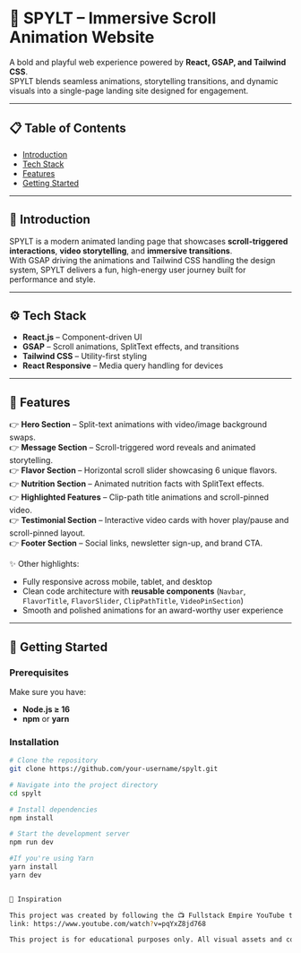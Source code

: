# 🥤 SPYLT – Immersive Scroll Animation Website

A bold and playful web experience powered by **React, GSAP, and Tailwind CSS**.  
SPYLT blends seamless animations, storytelling transitions, and dynamic visuals into a single-page landing site designed for engagement.

---

## 📋 Table of Contents

- [Introduction](#-introduction)
- [Tech Stack](#-tech-stack)
- [Features](#-features)
- [Getting Started](#-getting-started)

---

## 🤖 Introduction

SPYLT is a modern animated landing page that showcases **scroll-triggered interactions**, **video storytelling**, and **immersive transitions**.  
With GSAP driving the animations and Tailwind CSS handling the design system, SPYLT delivers a fun, high-energy user journey built for performance and style.

---

## ⚙️ Tech Stack

- **React.js** – Component-driven UI
- **GSAP** – Scroll animations, SplitText effects, and transitions
- **Tailwind CSS** – Utility-first styling
- **React Responsive** – Media query handling for devices

---

## 🌟 Features

👉 **Hero Section** – Split-text animations with video/image background swaps.  
👉 **Message Section** – Scroll-triggered word reveals and animated storytelling.  
👉 **Flavor Section** – Horizontal scroll slider showcasing 6 unique flavors.  
👉 **Nutrition Section** – Animated nutrition facts with SplitText effects.  
👉 **Highlighted Features** – Clip-path title animations and scroll-pinned video.  
👉 **Testimonial Section** – Interactive video cards with hover play/pause and scroll-pinned layout.  
👉 **Footer Section** – Social links, newsletter sign-up, and brand CTA.

✨ Other highlights:

- Fully responsive across mobile, tablet, and desktop
- Clean code architecture with **reusable components** (`Navbar`, `FlavorTitle`, `FlavorSlider`, `ClipPathTitle`, `VideoPinSection`)
- Smooth and polished animations for an award-worthy user experience

---

## 🚀 Getting Started

### Prerequisites

Make sure you have:

- **Node.js ≥ 16**
- **npm** or **yarn**

### Installation

```bash
# Clone the repository
git clone https://github.com/your-username/spylt.git

# Navigate into the project directory
cd spylt

# Install dependencies
npm install

# Start the development server
npm run dev

#If you're using Yarn
yarn install
yarn dev


🧠 Inspiration

This project was created by following the 📺 Fullstack Empire YouTube tutorial.
link: https://www.youtube.com/watch?v=pqYxZ8jd768

This project is for educational purposes only. All visual assets and code are intended for personal learning use and not for commercial reproduction.
```

